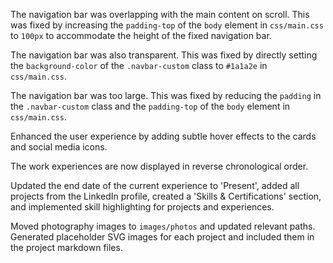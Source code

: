 The navigation bar was overlapping with the main content on scroll. This was fixed by increasing the `padding-top` of the `body` element in `css/main.css` to `100px` to accommodate the height of the fixed navigation bar.

The navigation bar was also transparent. This was fixed by directly setting the `background-color` of the `.navbar-custom` class to `#1a1a2e` in `css/main.css`.

The navigation bar was too large. This was fixed by reducing the `padding` in the `.navbar-custom` class and the `padding-top` of the `body` element in `css/main.css`.

Enhanced the user experience by adding subtle hover effects to the cards and social media icons.

The work experiences are now displayed in reverse chronological order.

Updated the end date of the current experience to 'Present', added all projects from the LinkedIn profile, created a 'Skills & Certifications' section, and implemented skill highlighting for projects and experiences.

Moved photography images to `images/photos` and updated relevant paths. Generated placeholder SVG images for each project and included them in the project markdown files.
